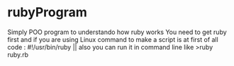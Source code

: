 # rubyProgram
Simply POO program to understando how ruby works
You need to get ruby first and if you are using Linux command to make a script is at first of all code :
#!/usr/bin/ruby || also you can run it in command line like >ruby  ruby.rb
